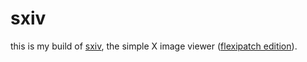# sxiv

this is my build of [sxiv](https://github.com/muennich/sxiv),
the simple X image viewer ([flexipatch edition](https://github.com/bakkeby/sxiv-flexipatch/)).
